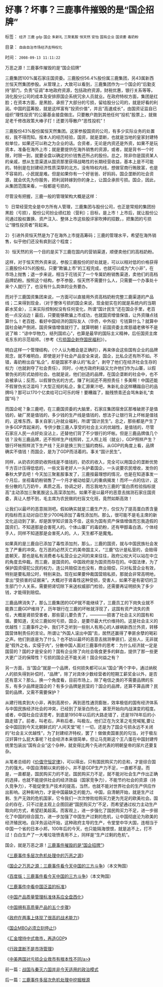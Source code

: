 # 好事？坏事？三鹿事件摧毁的是“国企招牌”

标签： `经济` `三鹿` `gdp` `国企` `朱新礼` `三聚氰胺` `恒天然` `安怡` `国有企业` `国资委` `毒奶粉` 

目录： `自由自治市场经济去特权化`

时间： `2008-09-13 11:11:22`

万恶之源！三鹿事件摧毁的是“国企招牌”

三鹿集团100%属石家庄国资委。三鹿股份56.4%股份属三鹿集团，另43属新西兰恒天然集团参股。从管理上，大致可以看到，三鹿集团作为一个国企的“后勤支持”部门，负责“征调”本地政府资源，包括政府资源，财税优惠，银行关系等等，消化股分公司的成本及安排原国企系统冗余人员就业。在政府特权方面，集团是红脸；在资本方面，是黑脸，承担了大部分的亏损，留给股分公司的，就是好看的利润。中国的蓝筹股，就是这样富有“投资价值”，并且“高速成长”，由国资证监自已组织“理性投资”的公墓基金接盘做庄。只要散户跑到其他任何“投机”股票上，就做足老千修改政策大棒子打！还要污辱散户“恶性投机”！

三鹿股份43%股份属恒天然集团。这家参股国资的公司，有多少实际业务的处置权，我不得而知。按本人的经历经验，国资，就是垄断，也就是当地的皇家封建特权单位，如果还可以称之为企业的话。合资者，无论是内资还是外资，如果不是玩资本，准备在海外上市；就是要提供在海外销售的资源，或者，就是背书一个时限，时限一到，就要全盘以确定的价钱售还所占的股份。总之，除非你是国资某人的亲戚，想从生意渠道从国资那里获得战略性的长期经营收益，基本上是不可能的。特别是在封建经济性质深厚的北方。没有特权内线，想做官商行贿致富，也是不容易的，小民就是难。但是如果你有一个好爸爸、好妈妈，国企垄断的社会资源，就会优先为你服务，把利润转嫁到你的身上，让国企承担亏损。国企，因此，从集团范围来看，一般都是亏损的。

尽管没有把握，三鹿一般的管理架构大概是这样：

1）日常经营完全是中方所有人管理，三鹿集团与股份公司，也正是常规的集团扮黑脸（亏损），股份公司扮业绩红脸（营利）；目标，是上市！上市后，就让股份公司通过股权置换、资产注入、整体上市这些股评家吹捧的招数，，把集团的亏损让“理性投资者”背起来。

2）引进外资恒天然是为了在海外上市提高筹码；三鹿的管理水平，希望在海外销售，似乎他们还没有疯到这个程度；

3）恒天然的另一个目的是买下三鹿在国内的营销渠道，顺便卖他们的高档奶粉。

这样，对于恒天然外资来说，参股三鹿股份的好处就是，可以以相对低的价格获得三鹿股份43%的股权。只要“欺骗上市”的工程完成，也就可以成为“大小非”，在市场上抛售；退一步来说，相当于花钱买了一个专属奶粉销售渠道，卖他们的高档品牌奶粉。按照这个结构，参不参股，恒天然不需要什么人，只需要一个办事处十来个人就行了，也没有什么具体的业务要办。

而对于三鹿国资集团来说，一方面可以直接用外资高档奶粉完整三鹿渠道的产品线；二来得到现金，（对于整体亏损的国企来说，现金挺实在的就是系统内的当期薪水奖金），三来实际控制权没有任何变化，所谓“国计民生”还在国企手里，老百姓一点没沾边！最后，只要能够欺骗上市成功，也就国资增值保值，让外资赚点钱算什么！老百姓、看好中国经济的国际友人（华侨，中外投）亏钱算什么？就算中国社会破产倒闭，国资保值增值就行了。就算明朝！前国资委主席慈禧老佛爷不是说了嘛：“谅中华物力，结列国欢心”，也算是最早的国际主义精神，后任国资主席毛东东的示范祖师。（参考《[亏损国企剥夺国民福利](../../../2008/9/5/亏损国企和国民福利.md)》）。

明白这样一个管理结构，（个人认为概会是正确的），再来体会这些国有企业的品牌观念，就不难明白，即使是对于社会产品安全来说，国企，比私企还有所不如。不错，毒奶粉出自“私企”，却是国家不承认的“私企”，剥夺了他们在经济社会生存的权力（也就剥夺了社会责任），同时，小地方政府利益又允许他们作为山寨，以假冒伪劣的形式劫掠社会。也就是说，他们创造的品牌，在国企垄断的社会中，也不会被承认；反而，以假冒伪劣的方式，赚了利润还不用担责任！多美啊！中国还能不假冒伪劣泛滥吗？大型正规的私企，象汇源果汁吧，朱新礼会这样糟蹋自已的品牌吗？那可以170个亿卖给可口可乐的呀！要糟蹋了，脑残愤青还会骂朱新礼“卖国”吗？

而国企呢？象三鹿吧，在三鹿国资委的大脑里，石家庄集团宿舍区那堆破房子是值钱的，破厂房是值钱的，多少钱的生产线是值钱的，想法子让银行背上坏帐是值钱的，这堆东西，事关自家儿孙就业福利，所谓“国计民生”。总之，那些都是产生了许多GDP弄起来的，专供少数三鹿人享受的社会主义的优越性，是值钱的，尽管石家庄人民一点好处没沾上，还替他们背了不少银行的坏帐。但是三鹿品牌值几个钱？没有三鹿品牌，还不照样生产线照转，工人照上班（就业），GDP照样产生？银行坏帐照样流下生产线？无非是换三狗三猫的商标。从GDP的角度上看，品牌确实不值钱！而国企，是为了GDP而活着的。事关“国计民生”。

同样，从奶农的原奶收购线是不值钱的，奶农的收入，完全可以用国企的垄断优势千方百计压得低低的，一些文盲老好人一头护着国企，一头说要农民增收，发你的春秋大梦去吧！今天加三聚氰胺事发了，三鹿按最理想的情况，也是在知道事发一个月后，坐视毒奶粉销售了一个月才被动给婴儿的重病揭发！而坏一点的估计，这些分散的几万奶牛，素质之高，协调之好，而忘我地为三鹿的“蛋白质检验指标提高”主动添加三聚氰胺这么高深添加剂。如果不是以最坏的恶意去揣测石家庄国资委，真让人想不到，毛主席为农民做的扫盲文化班，竟然如斯高效！

让我们以最坏的恶意揣测吧。假如确实就是三鹿生产方，仅仅为了提高蛋白质含量的指标而主动对自已至少700吨添加了毒性添加剂。那么，很可能不是毛主席的新文化运动到了家，却是医学知识普及不佳，这些为国有资产保值增值而忘我造假的国资们，不知道那是会害死人的。个体山寨厂的毒奶粉，还有甲醇毒白酒，个体经手人，同样不知道那是会害死人的。人，天生都不是魔鬼。

如果真的是三鹿自已添加了毒性添加剂，那么，三鹿的国资，就与中国民族社会发生了严重的冲突。在万恶的必然灭亡的美帝国主义，“三鹿”估计是私营的，会赔得底朝天，那也是私有消费者与私营企业之间的来来往往，政府公权大可以站在中立的角度去仲裁。而三鹿，是国资的。中国政府是为国资而存在的。中国法律，为了保护国资侵犯公民的权力，连公共赔偿法也没有，商业赔偿，只对私营企业有效，特别是要私赔公时，特别来劲。现在如果要仲裁国营赔私损，那就会非常高明地，拿出“受损害的证据来”。大概对于肾毒性这种受损，受害人，如果不是有密切的卫生部门个人关系，需要把肾切除下来送权威部门检验，还需要再证明损失了多少钱，才能得到赔偿。

三鹿品牌消失了，那么三鹿集团的GDP就不能继续了，三鹿员工的下岗失业就不能靠三鹿GDP维持了，历年银行在三鹿的坏帐就浮现了，这国有资产流失的责任，大概是肾损受害者，那些婴儿要负责了，————损害了社会主义的国有和谐。要知道，无论三鹿如何亏损，国企，是要尽最大代价维持的。这是社会主义的优越性！三鹿事件之中，我们不乏听到一些别人有用心的人嫁祸新西兰外资，转移国营体制责任的言论。所谓让“外国人滚出中国”去，居然还赢得了拳匪余孽的喝彩之声。他们到底是为了什么？也不妨以最坏的恶意去揣测拳匪们，这些人，无非就是“假外之名，实侵于内”，分散中国人面对三鹿事件的思考：为什么经济就一定是国营的？国的才是安全的？国有企业除了向社会吸食更多的鲜血，提供了那一些更大更广泛的保障性？亏损的国企还不能关闭！国企何益之有？

另一方面，当“国企”就是一个品牌，任何损失都可以从“国企”两个字中，通过纳税人的损失得到补偿时，“品牌”，除了对具体少数经营者的短期工薪奖金以外，是否还有意义？那么，换一个角度看，目前市场上，除了电信之类的不需要品牌的东东，有多少品牌是国企的？有多少品牌是民营的？国企的品牌，还算不算品牌？民营的品牌，又需不需要保护？

从建行贱卖到大小非，再到高房价，再到恶性通货膨胀，效率极低的国有经济体系与中国民族经济社会的冲突，已经到了渐渐白热化，甚至开始向内战演变的程度。或者，中国社会应该思考，到底是1950年以后的大路走错了，还是1978年后的小路走错了。前者，叫老右，声称后者，叫极左。他们正在为文革之毛党喊冤,要让全中国回到今天北朝鲜式的“人间天堂”呢！一切，还是为了国企亏损永远不关闭的“社会主义优越性”，为了封建经济特权，罢了！做做卖国害民的勾当，对于极左汉奸算什么屁大事呢？社会经济本来很简单，但让马克斯这个王八蛋在中国封建传统里包装出“国有企业”这个杂种，就变得比两个先进代表的明朝皇帝的尿片还要复杂。

从笔者总结的《[价值守恒定律](../../../2008/7/12/价值守恒定律：只有市场经济才能救中国!.md)》，可以得出，只有国民购买力的总和，才是综合国力的强大。中国自清朝以来的弱小，并不是GDP生产力不足，一直都不是。而是，一直都是，国民购买力的不足。国民购买力不足，就不能对社会生产作出正确的选择，也就不能提供社会的经济效益（国家竞争力），不能节约社会的资源（持久竞争力），不能促使生产技术的提高，当然，也就不能对世界社会的生产供应作出影响。这种影响力，才是中国最缺乏的能力。中国，自清朝开始，就是生产过剩、生产无效的危机国家，它令我们一次次惨败给购买力更为充足的欧美社会。国企的存在，只不过是主观上企图回避“国民购买力”不足，而希望通过权力主动生产取向的方式，希望赶美超英。而客观上，进一步强化了国民购买力不足，进一步弱化了中国的综合国力，进一步加强了中国生产过剩的危机，让中国彻底沦为欧美的经济殖民地。自洋务运动开始，这种政府主导的生产，令堂堂中华大国，连相当于中国一个省的日本小邦，100年后的今天，也只能隔海恨恨，就是追不上，打不过！白白生产了一大堆垃圾愤青用不上，同样是“生产过剩的危机”。

国企，就是万恶之源！[三鹿事件摧毁的是“国企招牌”](../../../2008/9/13/好事？坏事？三鹿事件摧毁的是“国企招牌”.md)》

《[三鹿事件多层次危机处理中的万恶之源](../../../2008/9/15/三鹿事件多层次危机处理中挖掘根源.md)》

《[国企之万恶之源：三鹿事件看今天中国的三方斗争](http://blog.sina.com.cn/s/blog_5563a64d0100ak0k.html)》（本文殉国）

《[百度版；三鹿事件看今天中国的三方斗争](http://hi.baidu.com/darthchn/blog/item/1f7f2ccb3c20448ec8176837.html)》（本文殉国）

《[三鹿事件中看中国泛滥的标准](../../../2008/9/16/三鹿事件中看中国泛滥的标准.md)》

《[中国产品质量管理标准体系应全盘西化](../../../2008/9/17/中国产品质量管理标准体系应全盘西化.md)》

《[中国拥有高质量产品的五个步骤](../../../2008/9/18/三鹿事件：中国拥有高质量产品的五个步骤.md)》

《[政府在两事上体现了很高的战术能力](../../../2008/9/20/公共危机和应对例.md)》

《[国企MBO必须立刻停止!](../../../2008/9/21/三鹿股权提醒中国：国企MBO必须立刻停止!全部作废!.md)》

《[汇金增持中式救市，再造GDP](../../../2008/9/24/美国借中国钱救命.md)》

《[行政垄断不是市场管理](../../../2008/11/27/的哥要罢工：行政垄断不是市场管理.md)》

《[中美两国对亏损企业救市有根本性不同/a>》](../../../2008/12/4/中美两国对亏损企业救市有根本性不同.md)



前一篇：[战国与秦灭六国并非今天适用的政治模式](../../../2008/9/12/战国与秦灭六国并非今天适用的政治模式.md)

后一篇：[三鹿事件多层次危机处理中挖掘根源](../../../2008/9/15/三鹿事件多层次危机处理中挖掘根源.md)